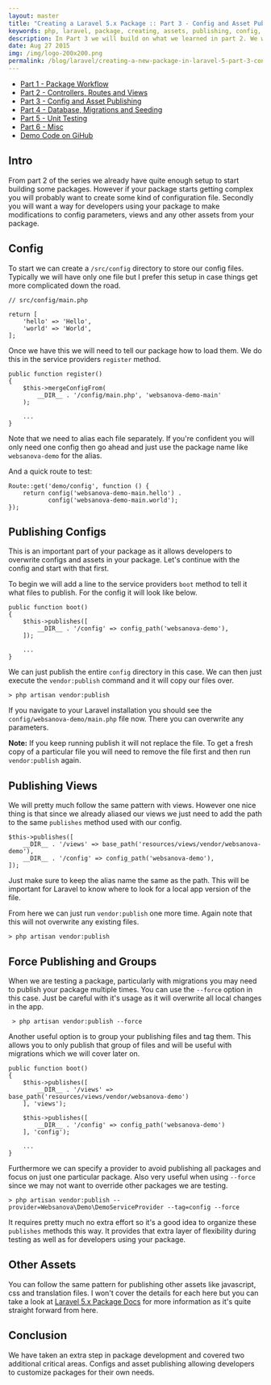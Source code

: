 ```yaml
---
layout: master
title: "Creating a Laravel 5.x Package :: Part 3 - Config and Asset Publishing"
keywords: php, laravel, package, creating, assets, publishing, config, configuration, websanova
description: In Part 3 we will build on what we learned in part 2. We will cover configuration files and publishing our package so that views and configs can be overwritten within an app.
date: Aug 27 2015
img: /img/logo-200x200.png
permalink: /blog/laravel/creating-a-new-package-in-laravel-5-part-3-config-and-asset-publishing.html
---
```


* [Part 1 - Package Workflow](/blog/laravel/creating-a-new-package-in-laravel-5-part-1-package-workflow)
* [Part 2 - Controllers, Routes and Views](/blog/laravel/creating-a-new-package-in-laravel-5-part-2-controllers-routes-and-views)
* [Part 3 - Config and Asset Publishing](/blog/laravel/creating-a-new-package-in-laravel-5-part-3-config-and-asset-publishing)
* [Part 4 - Database, Migrations and Seeding](/blog/laravel/creating-a-new-package-in-laravel-5-part-4-database-migrations-and-seeding)
* [Part 5 - Unit Testing](/blog/laravel/creating-a-new-package-in-laravel-5-part-5-unit-testing)
* [Part 6 - Misc](/blog/laravel/creating-a-new-package-in-laravel-5-part-6-misc)
* [Demo Code on GiHub](https://github.com/websanova/laravel-demo)

## Intro

From part 2 of the series we already have quite enough setup to start building some packages. However if your package starts getting complex you will probably want to create some kind of configuration file. Secondly you will want a way for developers using your package to make modifications to config parameters, views and any other assets from your package.

## Config

To start we can create a `/src/config` directory to store our config files. Typically we will have only one file but I prefer this setup in case things get more complicated down the road.

~~~
// src/config/main.php

return [
    'hello' => 'Hello',
    'world' => 'World',
];
~~~

Once we have this we will need to tell our package how to load them. We do this in the service providers `register` method.

~~~
public function register()
{
    $this->mergeConfigFrom(
        __DIR__ . '/config/main.php', 'websanova-demo-main'
    );

    ...
}
~~~

Note that we need to alias each file separately. If you're confident you will only need one config then go ahead and just use the package name like `websanova-demo` for the alias.

And a quick route to test:

~~~
Route::get('demo/config', function () {
    return config('websanova-demo-main.hello') . 
           config('websanova-demo-main.world');
});

~~~

## Publishing Configs

This is an important part of your package as it allows developers to overwrite configs and assets in your package. Let's continue with the config and start with that first.

To begin we will add a line to the service providers `boot` method to tell it what files to publish. For the config it will look like below.

~~~
public function boot()
{
    $this->publishes([
        __DIR__ . '/config' => config_path('websanova-demo'),
    ]);

    ...
}
~~~

We can just publish the entire `config` directory in this case. We can then just execute the `vendor:publish` command and it will copy our files over.

~~~
> php artisan vendor:publish
~~~

If you navigate to your Laravel installation you should see the `config/websanova-demo/main.php` file now. There you can overwrite any parameters.

**Note:** If you keep running publish it will not replace the file. To get a fresh copy of a particular file you will need to remove the file first and then run `vendor:publish` again.

## Publishing Views

We will pretty much follow the same pattern with views. However one nice thing is that since we already aliased our views we just need to add the path to the same `publishes` method used with our config.

~~~
$this->publishes([
    __DIR__ . '/views' => base_path('resources/views/vendor/websanova-demo'),
    __DIR__ . '/config' => config_path('websanova-demo'),
]);
~~~

Just make sure to keep the alias name the same as the path. This will be important for Laravel to know where to look for a local app version of the file.

From here we can just run `vendor:publish` one more time. Again note that this will not overwrite any existing files.

~~~
> php artisan vendor:publish
~~~

## Force Publishing and Groups

When we are testing a package, particularly with migrations you may need to publish your package multiple times. You can use the `--force` option in this case. Just be careful with it's usage as it will overwrite all local changes in the app.

~~~
 > php artisan vendor:publish --force
~~~

Another useful option is to group your publishing files and tag them. This allows you to only publish that group of files and will be useful with migrations which we will cover later on.

~~~
public function boot()
{
    $this->publishes([
        __DIR__ . '/views' => base_path('resources/views/vendor/websanova-demo')
    ], 'views');

    $this->publishes([
        __DIR__ . '/config' => config_path('websanova-demo')
    ], 'config');

    ...
}
~~~

Furthermore we can specify a provider to avoid publishing all packages and focus on just one particular package. Also very useful when using `--force` since we may not want to override other packages we are testing.

~~~
> php artisan vendor:publish --provider=Websanova\Demo\DemoServiceProvider --tag=config --force
~~~

It requires pretty much no extra effort so it's a good idea to organize these `publishes` methods this way. It provides that extra layer of flexibility during testing as well as for developers using your package. 

## Other Assets

You can follow the same pattern for publishing other assets like javascript, css and translation files. I won't cover the details for each here but you can take a look at [Laravel 5.x Package Docs](http://laravel.com/docs/5.0/packages) for more information as it's quite straight forward from here.

## Conclusion

We have taken an extra step in package development and covered two additional critical areas. Configs and asset publishing allowing developers to customize packages for their own needs.